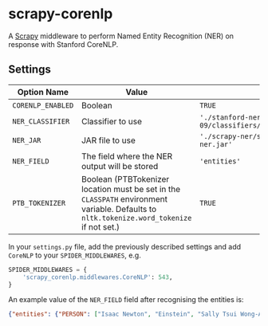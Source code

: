 # scrapy-corenlp

A [Scrapy][scrapy] middleware to perform Named Entity Recognition (NER) on response with Stanford CoreNLP.

## Settings
| Option Name     | Value                                                                                                            | Example Value                                                                |
|-----------------|------------------------------------------------------------------------------------------------------------------|------------------------------------------------------------------------------|
| `CORENLP_ENABLED` | Boolean                                                                                                          | `TRUE`                                                                         |
| `NER_CLASSIFIER`  | Classifier to use                                                                                                | `'./stanford-ner-2015-12-09/classifiers/english.all.3class.distsim.crf.ser.gz'` |
| `NER_JAR`         | JAR file to use                                                                                                  | `'./scrapy-ner/stanford-ner-2015-12-09/stanford-ner.jar'`                       |
| `NER_FIELD`       | The field where the NER output will be stored                                                                    | `'entities'`                                                                    |
| `PTB_TOKENIZER`   | Boolean (PTBTokenizer location must be set in the `CLASSPATH` environment variable. Defaults to `nltk.tokenize.word_tokenize` if not set.) | `TRUE`                                                                         |

In your `settings.py` file, add the previously described settings and add `CoreNLP` to your `SPIDER_MIDDLEWARES`, e.g.

```python
SPIDER_MIDDLEWARES = {
    'scrapy_corenlp.middlewares.CoreNLP': 543,
}
```

An example value of the `NER_FIELD` field after recognising the entities is:

```json
{"entities": {"PERSON": ["Isaac Newton", "Einstein", "Sally Tsui Wong-Avery", "Annie", "Stephen Hawking", "P. Oesch", "Stephen Hawking - Home", "Dennis Stanton Avery", "G. Illingworth", "George", "D. Magee", "Stephen", "Hawking", "R. Bouwens"], "ORGANIZATION": ["Royal Society", "Cambridge Lectures Publications Books Images Films Videos Stephen", "University of California , Santa Cruz", "Caius College", "NASA", "Centre for Theoretical Cosmology", "University of Cambridge", "Time", "Leiden University", "US National Academy of Science"], "LOCATION": ["London", "Mars", "Gonville", "Cambridge"]}}
```

[scrapy]: https://scrapy.org/

